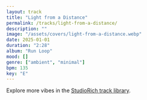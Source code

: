 ```yaml
---
layout: track
title: "Light from a Distance"
permalink: /tracks/light-from-a-distance/
description: ""
image: "/assets/covers/light-from-a-distance.webp"
date: 2025-01-01
duration: "2:28"
album: "Run Loop"
mood: []
genre: ["ambient", "minimal"]
bpm: 135
key: "E"
---
```


Explore more vibes in the [StudioRich track library](/tracks/).
